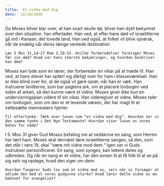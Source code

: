 ```yaml
---
title:  Et vidne mod dig
date:  12/10/2020
---
```


Da Moses bliver klar over, at han snart skulle dø, bliver han dybt bekymret over den situation, han efterlader. Han ved, at efter hans død vil israelitterne gå ind i Kanaan, det lovede land. Han ved også, at folket vil blive oprørsk, når de endelig når deres længe ventede destination.

`Læs 5 Mos 31,14-27 Rom 3,19-23. Hvilke forberedelser foretager Moses før sin død? Hvad var hans største bekymringer, og hvordan beskriver han dem?`

Moses kan lyde som en lærer, der forbereder en vikar på at træde til. Han ved, at hans elever har opført sig dårligt over for ham i klasseværelset. Han er ikke blind over for, at de også vil gøre oprør, når han er væk. Han instruerer levitterne, som bar pagtens ark, om at placere lovbogen ved siden af arken, så den kunne være et vidne. Moses giver ikke kun en undervisningsplan videre til sin vikar. Han videregiver et vidne. Moses taler om lovbogen, som om den er et levende væsen, der har magt til at irettesætte menneskers hjerter.

`Til eftertanke. Tænk over loven som ”et vidne mod dig“. Hvordan ser vi den samme tanke i Det Nye Testamente? Hvordan viser loven os vores behov for nåde?`

I 5. Mos 31 giver Gud Moses befaling om at nedskrive en sang, som Herren har lært ham. Moses skal dernæst lære israelitterne sangen, så den, som det står i vers 19, skal ”være mit vidne mod dem.“ Igen ser vi Guds instrukser personificeret. En sang, som synges, kan lettere deles og udbredes. Og når en sang er et vidne, har den evnen til at få folk til at se på sig selv og opdage, hvad den siger om dem.

`Hvordan fungerer Guds lov som et vidne mod os, selv når vi forsøger at adlyde den med al vores gudgivne styrke? Hvad lærer dette vidne os om behovet for evangeliet?`